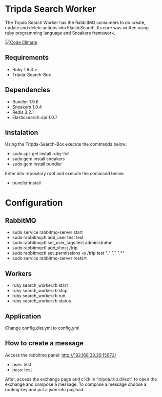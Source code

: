 # Tripda Search Worker

The Tripda Search Worker has the RabbitMQ consumers to do create, update and delete actions into ElasticSearch. Its core was written using ruby programming language and Sneakers framework.

[![Code Climate](https://codeclimate.com/github/TripdaApp/Tripda-Search-Worker/badges/gpa.svg)](https://codeclimate.com/github/TripdaApp/Tripda-Search-Worker)

## Requirements
- Ruby 1.9.3 >
- Tripda-Search-Box

## Dependencies
- Bundler 1.9.6
- Sneakers 1.0.4
- Redis 3.2.1
- Elasticsearch-api 1.0.7

## Instalation
Using the Tripda-Search-Box execute the commands below:

- sudo apt-get install ruby-full
- sudo gem install sneakers
- sudo gem install bundler

Enter into repository root and execute the command below:
- bundler install

# Configuration
## RabbitMQ
- sudo service rabbitmq-server start
- sudo rabbitmqctl add_user test test
- sudo rabbitmqctl set_user_tags test administrator
- sudo rabbitmqctl add_vhost /trip
- sudo rabbitmqctl set_permissions -p /trip test ".*" ".*" ".*"
- sudo service rabbitmq-server restart

## Workers

- ruby search_worker.rb start
- ruby search_worker.rb stop
- ruby search_worker.rb run
- ruby search_worker.rb status

## Application
Change config.dist.yml to config.yml

## How to create a message
Access the rabbitmq panel: http://192.168.33.20:15672/
- user: test
- pass: test

After, access the exchange page and click in "tripda.trip.direct" to open the exchange and compose a message. To compose a message choose a routing key and put a json into payload.


